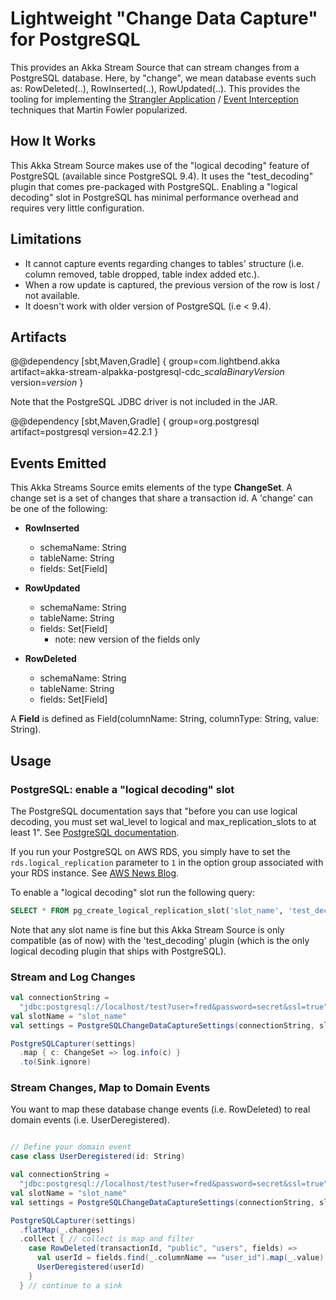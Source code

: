 # Lightweight "Change Data Capture" for PostgreSQL

This provides an Akka Stream Source that can stream changes from a PostgreSQL database. Here, by
"change", we mean database events such as: RowDeleted(..), RowInserted(..), RowUpdated(..). This provides
the tooling for implementing the [Strangler Application](https://www.martinfowler.com/bliki/StranglerApplication.html) /
[Event Interception](https://www.martinfowler.com/bliki/EventInterception.html) techniques that Martin Fowler popularized.

## How It Works

This Akka Stream Source makes use of the "logical decoding" feature of PostgreSQL (available since PostgreSQL 9.4).
It uses the "test_decoding" plugin that comes pre-packaged with PostgreSQL. Enabling a "logical decoding" slot
in PostgreSQL has minimal performance overhead and requires very little configuration.

## Limitations

* It cannot capture events regarding changes to tables' structure (i.e. column removed, table dropped, table
index added etc.).
* When a row update is captured, the previous version of the row is lost / not available.
* It doesn't work with older version of PostgreSQL (i.e < 9.4).

## Artifacts

@@dependency [sbt,Maven,Gradle] {
  group=com.lightbend.akka
  artifact=akka-stream-alpakka-postgresql-cdc_$scalaBinaryVersion$
  version=$version$
}

Note that the PostgreSQL JDBC driver is not included in the JAR.

@@dependency [sbt,Maven,Gradle] {
  group=org.postgresql
  artifact=postgresql
  version=42.2.1
}

## Events Emitted

This Akka Streams Source emits elements of the type **ChangeSet**. A change set is a set of changes that share a
transaction id. A 'change' can be one of the following:

* **RowInserted**
    * schemaName: String
    * tableName: String
    * fields: Set[Field]

* **RowUpdated**
    * schemaName: String
    * tableName: String
    * fields: Set[Field]
        * note: new version of the fields only

* **RowDeleted**
    * schemaName: String
    * tableName: String
    * fields: Set[Field]

A **Field** is defined as Field(columnName: String, columnType: String, value: String).

## Usage

### PostgreSQL: enable a "logical decoding" slot

The PostgreSQL documentation says that "before you can use logical decoding, you must set wal_level to logical and
max_replication_slots to at least 1". See [PostgreSQL documentation](https://www.postgresql.org/docs/9.4/static/logicaldecoding-example.html).

If you run your PostgreSQL on AWS RDS, you simply have to set the ```rds.logical_replication``` parameter to ```1``` in the option group
associated with your RDS instance. See [AWS News Blog](https://aws.amazon.com/blogs/aws/amazon-rds-for-postgresql-new-minor-versions-logical-replication-dms-and-more/).

To enable a "logical decoding" slot run the following query:

```sql
SELECT * FROM pg_create_logical_replication_slot('slot_name', 'test_decoding');
```

Note that any slot name is fine but this Akka Stream Source is only compatible (as of now)
with the 'test_decoding' plugin (which is the only logical decoding plugin that ships with PostgreSQL).

### Stream and Log Changes

``` scala
val connectionString =
  "jdbc:postgresql://localhost/test?user=fred&password=secret&ssl=true"
val slotName = "slot_name"
val settings = PostgreSQLChangeDataCaptureSettings(connectionString, slotName)

PostgreSQLCapturer(settings)
  .map { c: ChangeSet => log.info(c) }
  .to(Sink.ignore)


```

### Stream Changes, Map to Domain Events

You want to map these database change events (i.e. RowDeleted) to real domain events (i.e. UserDeregistered).

```scala

// Define your domain event
case class UserDeregistered(id: String)

val connectionString =
  "jdbc:postgresql://localhost/test?user=fred&password=secret&ssl=true"
val slotName = "slot_name"
val settings = PostgreSQLChangeDataCaptureSettings(connectionString, slotName)

PostgreSQLCapturer(settings)
  .flatMap(_.changes)
  .collect { // collect is map and filter
    case RowDeleted(transactionId, "public", "users", fields) =>
      val userId = fields.find(_.columnName == "user_id").map(_.value).getOrElse("unknown")
      UserDeregistered(userId)
    }
  } // continue to a sink

```




